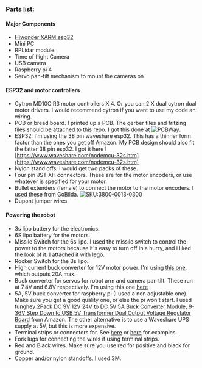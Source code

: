 ### Parts list:

#### __Major Components__
* [Hiwonder XARM esp32](https://www.hiwonder.com/products/xarm-esp32)
* Mini PC
* RPLidar module
* Time of flight Camera
* USB camera
* Raspberry pi 4
* Servo pan-tilt mechanism to mount the cameras on

#### __ESP32 and motor controllers__
* Cytron MD10C R3 motor controllers X 4. Or you can 2 X dual cytron dual motor drivers. I would recommend cytron if you want to use my code an wiring.
* PCB or bread board. I printed up a PCB. The gerber files and fritzing files should be attached to this repo. I got this done at ![PCBWay](https://www.pcbway.com/).
* ESP32: I'm using the 38 pin waveshare esp32. This has a thinner form factor than the ones you get off Amazon. My PCB design should also fit the fatter 38 pin esp32. I got it here ![https://www.waveshare.com/nodemcu-32s.htm](https://www.waveshare.com/nodemcu-32s.htm)
* Nylon stand offs. I would get two packs of these.
* Four pin JST XH connectors. These are for the motor encoders, or use whatever is specified for your motor. 
* Bullet extenders (female) to connect the motor to the motor encoders. I used these from GoBilda. ![SKU:3800-0013-0300](https://www.gobilda.com/3-5mm-bullet-lead-mh-fc-300mm-length/)
* Dupont jumper wires. 

#### __Powering the robot__
* 3s lipo battery for the electronics.
* 6S lipo battery for the motors.
* Missile Switch for the 6s lipo. I used the missile switch to control the power to the motors because it's easy to turn off in a hurry, and i liked the look of it. I attached it with lego.
* Rocker Switch for the 3s lipo.
* High current buck converter for 12V motor power. I'm using [this one](https://www.amazon.com.au/dp/B0BRWD2VRT), which outputs 20A max. 
* Buck converter for servos for robot arm and camera pan tilt. These run at 7.4V and 6.8V respectively. I'm using this one [here](https://www.amazon.com.au/gp/product/B08RBXCJCF/)
* 5A, 5V buck converter for raspberry pi (I used a non adjustable one). Make sure you get a good quality one, or else the pi won't start. I used [tunghey 2Pack DC 9V 12V 24V to DC 5V 5A Buck Converter Module, 9-36V Step Down to USB 5V Transformer Dual Output Voltage Regulator Board](https://www.amazon.com.au/gp/product/B0D5V5YDC3/) from Amazon. The other alternative is to use a Waveshare UPS supply at 5V, but this is more expensive. 
* Terminal strips or connectors for. See [here](https://www.amazon.com.au/dp/B0B75J8768) or [here](https://www.amazon.com.au/dp/B0DFM5FNYN) for examples.
* Fork lugs for connecting the wires if using terminal strips.
* Red and Black wires. Make sure you use red for positive and black for ground.
* Copper and/or nylon standoffs. I used 3M.







